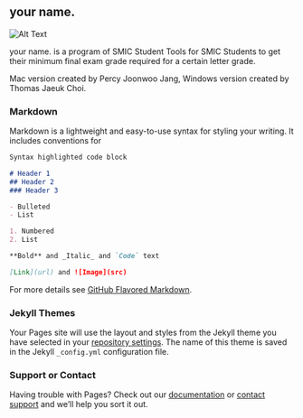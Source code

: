 ## your name. 

![Alt Text](https://github.com/timingsniper/your-grade.-SMIC-Student-Tools-/blob/master/your%20grade%20sized.png)

your name. is a program of SMIC Student Tools for SMIC Students to get their minimum final exam grade required for a certain letter grade.

Mac version created by Percy Joonwoo Jang, Windows version created by Thomas Jaeuk Choi.

### Markdown

Markdown is a lightweight and easy-to-use syntax for styling your writing. It includes conventions for

```markdown
Syntax highlighted code block

# Header 1
## Header 2
### Header 3

- Bulleted
- List

1. Numbered
2. List

**Bold** and _Italic_ and `Code` text

[Link](url) and ![Image](src)
```

For more details see [GitHub Flavored Markdown](https://guides.github.com/features/mastering-markdown/).

### Jekyll Themes

Your Pages site will use the layout and styles from the Jekyll theme you have selected in your [repository settings](https://github.com/timingsniper/your-grade.-SMIC-Student-Tools-/settings). The name of this theme is saved in the Jekyll `_config.yml` configuration file.

### Support or Contact

Having trouble with Pages? Check out our [documentation](https://help.github.com/categories/github-pages-basics/) or [contact support](https://github.com/contact) and we’ll help you sort it out.
